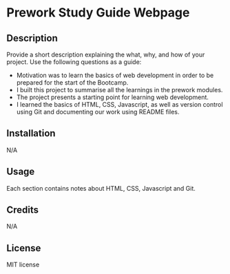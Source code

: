 # Prework Study Guide Webpage

## Description

Provide a short description explaining the what, why, and how of your project. Use the following questions as a guide:

- Motivation was to learn the basics of web development in order to be prepared for the start of the Bootcamp.
- I built this project to summarise all the learnings in the prework modules.
- The project presents a starting point for learning web development.
- I learned the basics of HTML, CSS, Javascript, as well as version control using Git and documenting our work using README files.

## Installation

N/A

## Usage

Each section contains notes about HTML, CSS, Javascript and Git.

## Credits

N/A

## License

MIT license